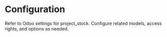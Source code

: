 # Configuration

Refer to Odoo settings for project_stock. Configure related models, access rights, and options as needed.
